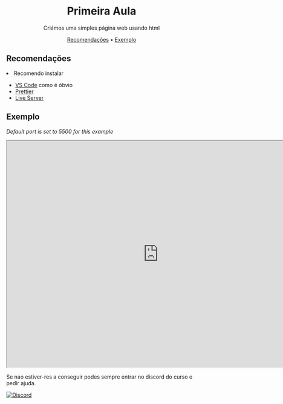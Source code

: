 <h1 align="center"> Primeira Aula</h1>
<p align="center"> Criámos uma simples página web usando html</p>

<p align="center">
  <a href="#recomendações">Recomendações</a>
  •
  <a href="#exemplo">Exemplo</a>
</p>

## Recomendações

<li>Recomendo instalar</li>
<ul>
    <li><a href="https://code.visualstudio.com/download">VS Code</a> como é óbvio</li>
    <li><a href="https://marketplace.visualstudio.com/items?itemName=esbenp.prettier-vscode">Prettier</a></li>
    <li><a href="https://marketplace.visualstudio.com/items?itemName=ritwickdey.LiveServer">Live Server</a></li>
</ul>

## Exemplo

<em>Default port is set to 5500 for this example</em>
<iframe src="http://localhost:5500" height="600" width="800" title="Iframe Example"></iframe>

<br>
<p>Se nao estiver-res a conseguir podes sempre entrar no discord do curso e pedir ajuda.</p>

[![Discord](https://discord.com/api/guilds/1021887125219704843/widget.png?style=banner3)](https://discord.gg/5324s48sVn)